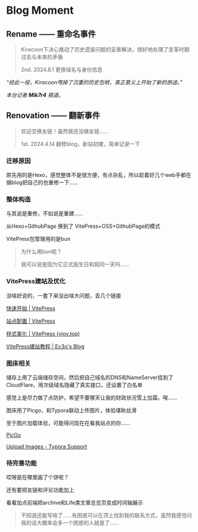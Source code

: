 # Blog Moment

## Rename —— 重命名事件

> Kiracoon下决心推动了历史遗留问题的妥善解决，很好地处理了变革时期过去与未来的矛盾
>
> 2nd. 2024.8.1 更换域名与身份信息

*“经此一役，Kiracoon甩掉了沉重的历史包袱，真正意义上开始了新的旅途。”*

*本台记者 **Mik7r4** 报道。*

## Renovation —— 翻新事件

> 欢迎交换友链！虽然我还没做友链......
>
> 1st. 2024.4.14 翻修blog，新站初建，简单记录一下

### 迁移原因

原先用的是Hexo，感觉整体不是很方便，有点杂乱，所以趁着好几个web手都在搞blog把自己的也重修一下......



### 整体构造

与其说是重修，不如说是重建......

从Hexo+GithubPage 换到了 VitePress+OSS+GithubPage的模式

VitePress包管理用的是bun

> 为什么用bun呢？
>
> 我可以说是因为它正式版生日和我同一天吗......



### VitePress建站及优化

没啥好说的，一套下来没出啥大问题，丢几个链接

[快速开始 | VitePress](https://vitepress.dev/zh/guide/getting-started)

[站点配置 | VitePress](https://vitepress.dev/zh/reference/site-config)

[样式美化 | VitePress (yiov.top)](https://vitepress.yiov.top/style.html)

[VitePress建站教程 | Ec3o's Blog](https://ec3o.fun/articles/VitePress建站教程.html)



### 图床相关

储存上用了云端储存空间，然后把自己域名的DNS和NameServer挂到了CloudFlare，用次级域名隐藏了真实接口，还设置了白名单

感觉上是尽力做了点防护，希望不要哪天让我的财政状况雪上加霜，唉......

图床用了Picgo，和Typora联动上传图片，体验堪称丝滑

至于图片加载体验，可能得问现在在看我站点的你......

[PicGo](https://picgo.github.io/PicGo-Doc/zh/)

[Upload Images - Typora Support](https://support.typora.io/Upload-Image/#picgoapp-chinese-language-only)



### 待完善功能

哎呀是在哪里画了个饼呢？

还有要把友链和评论功能加上

看看加点前端把archive和Life类文章总览页变成时间轴展示



> 不知道还能写啥了......有困惑可以在顶上找到我的联系方式，虽然我感觉问我的话大概率会多一个困惑的人就是了......

